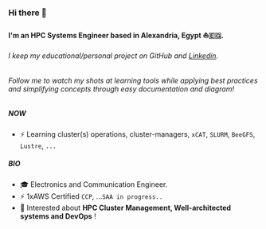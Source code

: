 ### Hi there 👋

#### I'm an HPC Systems Engineer based in Alexandria, Egypt ⛵🇪🇬.
###### _I keep my educational/personal project on GitHub and [Linkedin](https://www.linkedin.com/in/asser-zayed/)._
###### _Follow me to watch my shots at learning tools while applying best practices and simplifying concepts through easy documentation and diagram!_

##### NOW

- ⚡️ Learning cluster(s) operations, cluster-managers, `xCAT`, `SLURM`, `BeeGFS`, `Lustre`, `...`

##### BIO

- 🎓 Electronics and Communication Engineer.
- ⚡️ 1xAWS Certified `CCP`, ...`SAA in progress..`
- 🌱 Interested about **HPC Cluster Management, Well-architected systems and DevOps** !
